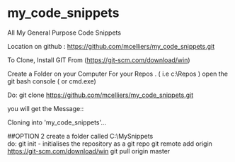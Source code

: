 # my_code_snippets
All My General Purpose Code Snippets 

Location on github :
  https://github.com/mcelliers/my_code_snippets.git

To Clone, Install GIT From (https://git-scm.com/download/win)

Create a Folder on your Computer For your Repos . ( i.e c:\Repos )
open the git bash console ( or cmd.exe)

Do:
  git clone https://github.com/mcelliers/my_code_snippets.git

you will get the Message::

  Cloning into 'my_code_snippets'...



##OPTION 2
create a folder called C:\MySnippets\
do:
git init  - initialises the repository as a git repo
git remote add origin https://git-scm.com/download/win
git pull origin master
